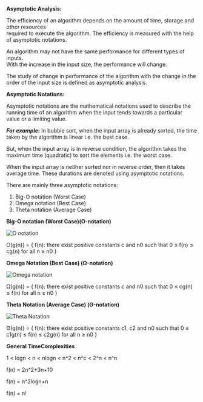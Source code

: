 **Asymptotic Analysis:**
<p>The efficiency of an algorithm depends on the amount of time, storage and other resources <br>
required to execute the algorithm. The efficiency is measured with the help of asymptotic notations.</p>

<p>An algorithm may not have the same performance for different types of inputs. <br>
With the increase in the input size, the performance will change. </p>

The study of change in performance of the algorithm with the change in the 
order of the input size is defined as asymptotic analysis.

**Asymptotic Notations:**

Asymptotic notations are the mathematical notations used to describe the running time of an 
algorithm when the input tends towards a particular value or a limiting value.

***For example:*** In bubble sort, when the input array is already sorted, 
the time taken by the algorithm is linear i.e. the best case.

But, when the input array is in reverse condition, the algorithm takes 
the maximum time (quadratic) to sort the elements i.e. the worst case.

When the input array is neither sorted nor in reverse order, 
then it takes average time. These durations are denoted using asymptotic notations.

There are mainly three asymptotic notations:

1. Big-O notation (Worst Case)
2. Omega notation (Best Case)
3. Theta notation (Average Case)

**Big-O notation (Worst Case)(O-notation)**

![O notation](https://cdn.programiz.com/sites/tutorial2program/files/big0.png)

O(g(n)) = { f(n): there exist positive constants c and n0 such that 0 ≤ f(n) ≤ cg(n) for all n ≥ n0 }


**Omega Notation (Best Case) (Ω-notation)**

![Omega notation](https://cdn.programiz.com/sites/tutorial2program/files/omega.png)

Ω(g(n)) = { f(n): there exist positive constants c and n0 such that 0 ≤ cg(n) ≤ f(n) for all n ≥ n0 }


**Theta Notation (Average Case) (Θ-notation)**

![Theta Notation](https://cdn.programiz.com/sites/tutorial2program/files/theta.png)

Θ(g(n)) = { f(n): there exist positive constants c1, c2 and n0 such that 0 ≤ c1g(n) ≤ f(n) ≤ c2g(n) for all n ≥ n0 }



**General TimeComplexities**
<p>1 < logn < n < nlogn < n^2 < n^c < 2^n < n^n </p>

<p> f(n) = 2n^2+3n+10 </p>
<p> f(n) = n^2logn+n </p>
<p> f(n) = n! </p>